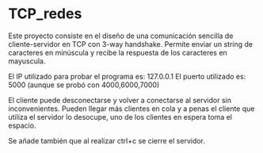 # TCP_redes

Este proyecto consiste en el diseño de una comunicación sencilla de cliente-servidor en TCP con 3-way handshake. Permite enviar un string de caracteres en minúscula y recibe la respuesta de los caracteres en mayuscula. 

El IP utilizado para probar el programa es: 127.0.0.1
El puerto utilizado es: 5000 (aunque se probó con 4000,6000,7000)

El cliente puede desconectarse y volver a conectarse al servidor sin inconvenientes. Pueden llegar más clientes en cola y a penas el cliente que utiliza el servidor lo desocupe, uno de los clientes en espera toma el espacio. 

Se añade también que al realizar ctrl+c se cierre el servidor. 
